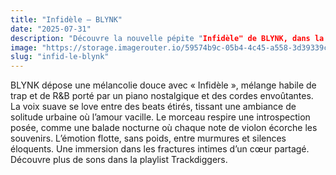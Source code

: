 ```yaml
---
title: "Infidèle – BLYNK"
date: "2025-07-31"
description: "Découvre la nouvelle pépite "Infidèle" de BLYNK, dans la catégorie Pop urbaine / R&B"
image: "https://storage.imagerouter.io/59574b9c-05b4-4c45-a558-3d39339c590f.png"
slug: "infid-le-blynk"
---
```


BLYNK dépose une mélancolie douce avec « Infidèle », mélange habile de trap et de R&B porté par un piano nostalgique et des cordes envoûtantes. La voix suave se love entre des beats étirés, tissant une ambiance de solitude urbaine où l’amour vacille. Le morceau respire une introspection posée, comme une balade nocturne où chaque note de violon écorche les souvenirs. L’émotion flotte, sans poids, entre murmures et silences éloquents. Une immersion dans les fractures intimes d’un cœur partagé. Découvre plus de sons dans la playlist Trackdiggers.
